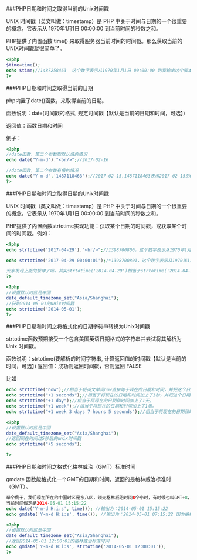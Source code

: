 ###PHP日期和时间之取得当前的Unix时间戳

UNIX 时间戳（英文叫做：timestamp）是 PHP 中关于时间与日期的一个很重要的概念，它表示从 1970年1月1日 00:00:00 到当前时间的秒数之和。

PHP提供了内置函数 time() 来取得服务器当前时间的时间戳。那么获取当前的UNIX时间戳就很简单了。

```php
<?php
$time=time();
echo $time;//1487258463  这个数字表示从1970年1月1日 00:00:00 到我输出这个脚本时经历了1487258463秒
?>
```





###PHP日期和时间之取得当前的日期

php内置了date()函数，来取得当前的日期。

函数说明：date(时间戳的格式, 规定时间戳【默认是当前的日期和时间，可选】)

返回值：函数日期和时间

例子：


```php
<?php
//date函数，第二个参数取默认值的情况
echo date("Y-m-d")."<br/>";//2017-02-16

//date函数，第二个参数有值的情况
echo date("Y-m-d",'1487118463');//2017-02-15,1487118463表示2017-02-15的unix时间戳
?>
```


###PHP日期和时间之取得日期的Unix时间戳

UNIX 时间戳（英文叫做：timestamp）是 PHP 中关于时间与日期的一个很重要的概念，它表示从 1970年1月1日 00:00:00 到当前时间的秒数之和。

PHP提供了内置函数strtotime实现功能：获取某个日期的时间戳，或获取某个时间的时间戳。例如：



```php
<?php
echo strtotime('2017-04-29')."<br/>";//1398700800，这个数字表示从1970年1月1日 00:00:00 到2014年4月29号经历了1398700800秒

echo strtotime('2017-04-29 00:00:01');/*1398700801，这个数字表示从1970年1月1日 00:00:00 到2014-04-29 00:00:01时经历了1398700801秒

大家发现上面的规律了吗，其实strtotime('2014-04-29')相当于strtotime('2014-04-29 00:00:00')*/
?>
```

```php
<?php
//设置默认时区是中国
date_default_timezone_set("Asia/Shanghai");
//获取2014-05-01的unix时间戳
echo strtotime('2014-05-01');
?>
```


###PHP日期和时间之将格式化的日期字符串转换为Unix时间戳


strtotime函数预期接受一个包含美国英语日期格式的字符串并尝试将其解析为 Unix 时间戳。

函数说明：strtotime(要解析的时间字符串, 计算返回值的时间戳【默认是当前的时间，可选】)
返回值：成功则返回时间戳，否则返回 FALSE

比如


```php
echo strtotime("now");//相当于将英文单词now直接等于现在的日期和时间，并把这个日期时间转化为unix时间戳。这个效果跟echo time();一样。
echo strtotime("+1 seconds");//相当于将现在的日期和时间加上了1秒，并把这个日期时间转化为unix时间戳。这个效果跟echo time()+1;一样。
echo strtotime("+1 day");//相当于将现在的日期和时间加上了1天。
echo strtotime("+1 week");//相当于将现在的日期和时间加上了1周。
echo strtotime("+1 week 3 days 7 hours 5 seconds");//相当于将现在的日期和时间加上了1周3天7小时5秒。
```


```php
<?php
//设置默认时区是中国
date_default_timezone_set("Asia/Shanghai");
//返回现在时间过5秒后的unix时间戳
echo strtotime("+5 seconds");

?>
```




###PHP日期和时间之格式化格林威治（GMT）标准时间

gmdate 函数能格式化一个GMT的日期和时间，返回的是格林威治标准时（GMT）。

```php
举个例子，我们现在所在的中国时区是东八区，领先格林威治时间8个小时，有时候也叫GMT+8，那么服务器运行以下脚本返回的时间应该是这样的：
当前时间假定是2014-05-01 15:15:22
echo date('Y-m-d H:i:s', time()); //输出为：2014-05-01 15:15:22 
echo gmdate('Y-m-d H:i:s', time()); //输出为：2014-05-01 07:15:22 因为格林威治时间是现在中国时区的时间减去8个小时，所以相对于现在时间要少8个小时
```


```php
<?php
//设置默认时区是中国
date_default_timezone_set("Asia/Shanghai");
//返回2014-05-01 12:00:01的格林威治标准时间
echo gmdate('Y-m-d H:i:s', strtotime('2014-05-01 12:00:01')); 
?>
```
